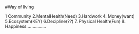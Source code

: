 #Way of living


1 Community
2.MentalHealth(Need)
3.Hardwork
4. Money(want)
5.Ecosystem(KEY)
6.Decipline(??)
7. Physical Health(Fun)
8. Happiness................
